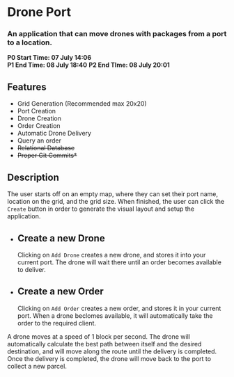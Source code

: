 # Drone Port
### An application that can move drones with packages from a port to a location.


__P0 Start Time: 07 July 14:06__  
__P1 End Time: 08 July 18:40__
__P2 End TIme: 08 July 20:01__


## Features

- Grid Generation (Recommended max 20x20)
- Port Creation
- Drone Creation
- Order Creation
- Automatic Drone Delivery
- Query an order
- ~~Relational Database~~
- ~~Proper Git Commits*~~


## Description
The user starts off on an empty map, where they can set their port name, location on the grid, and the grid size. When finished, the user can click the `Create` button in order to generate the visual layout and setup the application.

- ## Create a new Drone
    Clicking on `Add Drone` creates a new drone, and stores it into your current port. The drone will wait there until an order becomes available to deliver.

- ## Create a new Order
    Clicking on `Add Order` creates a new order, and stores it in your current port. When a drone beclomes available, it will automatically take the order to the required client.

A drone moves at a speed of 1 block per second. The drone will automatically calculate the best path between itself and the desired destination, and will move along the route until the delivery is completed. Once the delivery is completed, the drone will move back to the port to collect a new parcel.
